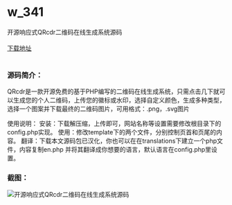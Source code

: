 # w_341
开源响应式QRcdr二维码在线生成系统源码
<br/></br>
[下载地址](https://www.uuid2.com/341.html "下载地址")
<br/></br>
<h3>源码简介：</h3>
<p>QRcdr是一款开源免费的基于PHP编写的二维码在线生成系统，只需点击几下就可以生成您的个人二维码，上传您的徽标或水印，选择自定义颜色，生成多种类型，选择一个图案并下载最终的二维码图片，可用格式：.png，.svg图片

使用说明：
安装：下载解压缩，上传即可，网站名称等设置需要修改根目录下的config.php实现。
使用：修改template下的两个文件，分别控制页首和页尾的内容。
翻译：下载本文源码包已汉化，你也可以在在translations下建立一个php文件，内容复制en.php 并将其翻译成你想要的语言，默认语言在config.php里设置。<p>
<h3>截图：</h3>
<img src="https://www.uuid2.com/wp-content/uploads/img/202105/8e55ee6854.jpg" alt="开源响应式QRcdr二维码在线生成系统源码">
